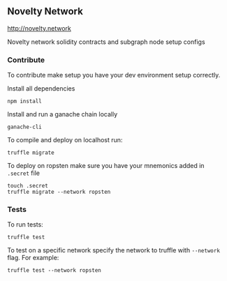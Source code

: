 ## Novelty Network

http://novelty.network

Novelty network solidity contracts and subgraph node setup configs

### Contribute

To contribute make setup you have your dev environment setup correctly.

Install all dependencies
```
npm install
```

Install and run a ganache chain locally
```
ganache-cli
```

To compile and deploy on localhost run:
```
truffle migrate
```

To deploy on ropsten make sure you have your mnemonics added in `.secret` file

```
touch .secret
truffle migrate --network ropsten
```

### Tests

To run tests:
```
truffle test
```

To test on a specific network specify the network to truffle with `--network` flag.
For example:
```
truffle test --network ropsten
```
